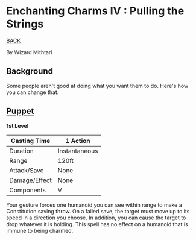 # Enchanting Charms IV : Pulling the Strings

[BACK](./BOOKS.md)



By Wizard Mithtari

## Background

Some people aren't good at doing what you want them to do. Here's how you can change that. 

## [Puppet](https://www.dndbeyond.com/spells/405933-puppet)

**1st Level**

Casting Time | 1 Action
--- | ---
Duration | Instantaneous
Range | 120ft
Attack/Save | None
Damage/Effect | None
Components | V

Your gesture forces one humanoid you can see within range to make a Constitution saving throw. On a failed save, the target must move up to its speed in a direction you choose. In addition, you can cause the target to drop whatever it is holding. This spell has no effect on a humanoid that is immune to being charmed.